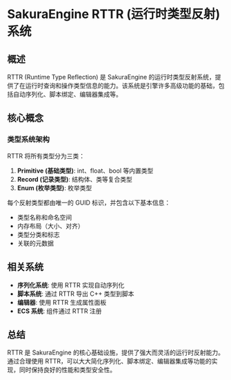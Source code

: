 # SakuraEngine RTTR (运行时类型反射) 系统

## 概述

RTTR (Runtime Type Reflection) 是 SakuraEngine 的运行时类型反射系统，提供了在运行时查询和操作类型信息的能力。该系统是引擎许多高级功能的基础，包括自动序列化、脚本绑定、编辑器集成等。

## 核心概念

### 类型系统架构

RTTR 将所有类型分为三类：

1. **Primitive (基础类型)**: int、float、bool 等内置类型
2. **Record (记录类型)**: 结构体、类等复合类型  
3. **Enum (枚举类型)**: 枚举类型

每个反射类型都由唯一的 GUID 标识，并包含以下基本信息：

- 类型名称和命名空间
- 内存布局（大小、对齐）
- 类型分类和标志
- 关联的元数据

## 相关系统

- **序列化系统**: 使用 RTTR 实现自动序列化
- **脚本系统**: 通过 RTTR 导出 C++ 类型到脚本
- **编辑器**: 使用 RTTR 生成属性面板
- **ECS 系统**: 组件通过 RTTR 注册

## 总结

RTTR 是 SakuraEngine 的核心基础设施，提供了强大而灵活的运行时反射能力。通过合理使用 RTTR，可以大大简化序列化、脚本绑定、编辑器集成等功能的实现，同时保持良好的性能和类型安全性。